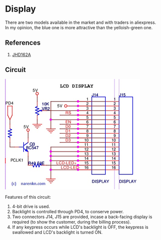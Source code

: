 # Display
  There are two models available in the market and with traders in aliexpress. In my opinion, the blue one is more attractive than the yelloish-green one.

## References
1. [JHD162A](/resources/embedded/JHD162A.pdf)

## Circuit
![LCD Circuit](./lcd_circuit.jpg)
<!--<img src="./at32.jpg" width="100" height="100" style="padding: 0 15px; float: left;">-->

Features of this circuit:
1. 4-bit drive is used.
1. Backlight is controlled through PD4, to conserve power.
1. Two connectors J14, J15 are provided, incase a back-facing display is required (to show the customer, during the billing process).
1. If any keypress occurs while LCD's backlight is OFF, the keypress is swallowed and LCD's backlight is turned ON.
